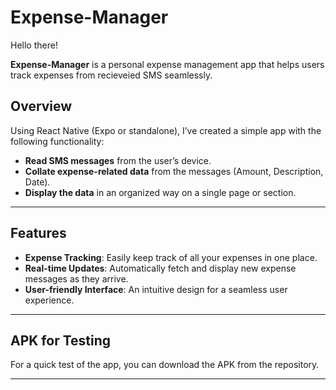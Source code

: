 # Expense-Manager

Hello there!

**Expense-Manager** is a personal expense management app that helps users track expenses from recieveied SMS seamlessly.

## Overview

Using React Native (Expo or standalone), I’ve created a simple app with the following functionality:

- **Read SMS messages** from the user’s device.
- **Collate expense-related data** from the messages (Amount, Description, Date).
- **Display the data** in an organized way on a single page or section.

---

## Features

- **Expense Tracking**: Easily keep track of all your expenses in one place.
- **Real-time Updates**: Automatically fetch and display new expense messages as they arrive.
- **User-friendly Interface**: An intuitive design for a seamless user experience.

---

## APK for Testing

For a quick test of the app, you can download the APK from the repository.

---
